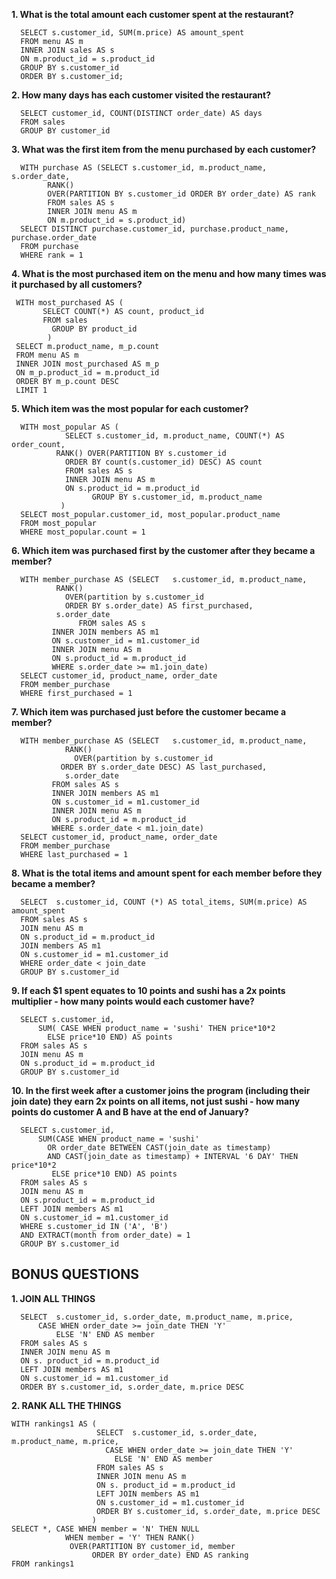 **1. What is the total amount each customer spent at the restaurant?**

      SELECT s.customer_id, SUM(m.price) AS amount_spent
      FROM menu AS m
      INNER JOIN sales AS s
      ON m.product_id = s.product_id
      GROUP BY s.customer_id
      ORDER BY s.customer_id;

**2. How many days has each customer visited the restaurant?**

      SELECT customer_id, COUNT(DISTINCT order_date) AS days
      FROM sales
      GROUP BY customer_id

**3. What was the first item from the menu purchased by each customer?**

      WITH purchase AS (SELECT s.customer_id, m.product_name, s.order_date,
            RANK() 
            OVER(PARTITION BY s.customer_id ORDER BY order_date) AS rank
            FROM sales AS s
            INNER JOIN menu AS m
            ON m.product_id = s.product_id)
      SELECT DISTINCT purchase.customer_id, purchase.product_name, purchase.order_date
      FROM purchase
      WHERE rank = 1

**4. What is the most purchased item on the menu and how many times was it purchased by all customers?**

     WITH most_purchased AS (
           SELECT COUNT(*) AS count, product_id
           FROM sales
             GROUP BY product_id
            )
     SELECT m.product_name, m_p.count
     FROM menu AS m
     INNER JOIN most_purchased AS m_p
     ON m_p.product_id = m.product_id
     ORDER BY m_p.count DESC
     LIMIT 1

**5. Which item was the most popular for each customer?**

      WITH most_popular AS (
                SELECT s.customer_id, m.product_name, COUNT(*) AS order_count,
              RANK() OVER(PARTITION BY s.customer_id 
                ORDER BY count(s.customer_id) DESC) AS count
                FROM sales AS s
                INNER JOIN menu AS m
                ON s.product_id = m.product_id
                      GROUP BY s.customer_id, m.product_name			
               )
      SELECT most_popular.customer_id, most_popular.product_name
      FROM most_popular
      WHERE most_popular.count = 1
					
**6. Which item was purchased first by the customer after they became a member?**

      WITH member_purchase AS (SELECT	s.customer_id, m.product_name,
              RANK()
                OVER(partition by s.customer_id 
                ORDER BY s.order_date) AS first_purchased, 
              s.order_date
                   FROM sales AS s
             INNER JOIN members AS m1
             ON s.customer_id = m1.customer_id
             INNER JOIN menu AS m
             ON s.product_id = m.product_id
             WHERE s.order_date >= m1.join_date)
      SELECT customer_id, product_name, order_date
      FROM member_purchase
      WHERE first_purchased = 1

**7. Which item was purchased just before the customer became a member?**

      WITH member_purchase AS (SELECT	s.customer_id, m.product_name,
                RANK()
                  OVER(partition by s.customer_id 
               ORDER BY s.order_date DESC) AS last_purchased, 
                s.order_date
             FROM sales AS s
             INNER JOIN members AS m1
             ON s.customer_id = m1.customer_id
             INNER JOIN menu AS m
             ON s.product_id = m.product_id
             WHERE s.order_date < m1.join_date)
      SELECT customer_id, product_name, order_date
      FROM member_purchase
      WHERE last_purchased = 1

**8. What is the total items and amount spent for each member before they became a member?**

      SELECT  s.customer_id, COUNT (*) AS total_items, SUM(m.price) AS amount_spent
      FROM sales AS s
      JOIN menu AS m
      ON s.product_id = m.product_id
      JOIN members AS m1
      ON s.customer_id = m1.customer_id 
      WHERE order_date < join_date
      GROUP BY s.customer_id

**9.  If each $1 spent equates to 10 points and sushi has a 2x points multiplier - how many points would each customer have?**

      SELECT s.customer_id,
          SUM( CASE WHEN product_name = 'sushi' THEN price*10*2
            ELSE price*10 END) AS points
      FROM sales AS s
      JOIN menu AS m
      ON s.product_id = m.product_id
      GROUP BY s.customer_id

**10. In the first week after a customer joins the program (including their join date) they earn 2x points on all items, not just sushi - how many points do customer A and B have at the end of January?**

      SELECT s.customer_id,
          SUM(CASE WHEN product_name = 'sushi' 
            OR order_date BETWEEN CAST(join_date as timestamp) 
            AND CAST(join_date as timestamp) + INTERVAL '6 DAY' THEN price*10*2
             ELSE price*10 END) AS points
      FROM sales AS s
      JOIN menu AS m
      ON s.product_id = m.product_id
      LEFT JOIN members AS m1
      ON s.customer_id = m1.customer_id
      WHERE s.customer_id IN ('A', 'B')
      AND EXTRACT(month from order_date) = 1
      GROUP BY s.customer_id

## BONUS QUESTIONS 
 
**1. JOIN ALL THINGS**

      SELECT  s.customer_id, s.order_date, m.product_name, m.price, 
          CASE WHEN order_date >= join_date THEN 'Y'
              ELSE 'N' END AS member
      FROM sales AS s
      INNER JOIN menu AS m
      ON s. product_id = m.product_id
      LEFT JOIN members AS m1
      ON s.customer_id = m1.customer_id
      ORDER BY s.customer_id, s.order_date, m.price DESC

**2. RANK ALL THE THINGS**

    WITH rankings1 AS (
                       SELECT  s.customer_id, s.order_date, m.product_name, m.price, 
                         CASE WHEN order_date >= join_date THEN 'Y'
                           ELSE 'N' END AS member
                       FROM sales AS s
                       INNER JOIN menu AS m
                       ON s. product_id = m.product_id
                       LEFT JOIN members AS m1
                       ON s.customer_id = m1.customer_id
                       ORDER BY s.customer_id, s.order_date, m.price DESC
                      )
    SELECT *, CASE WHEN member = 'N' THEN NULL
                WHEN member = 'Y' THEN RANK() 
                 OVER(PARTITION BY customer_id, member
                      ORDER BY order_date) END AS ranking
    FROM rankings1
